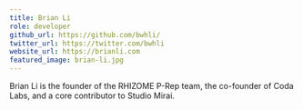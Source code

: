 ```yaml
---
title: Brian Li
role: developer
github_url: https://github.com/bwhli/
twitter_url: https://twitter.com/bwhli
website_url: https://brianli.com
featured_image: brian-li.jpg
---
```


Brian Li is the founder of the RHIZOME P-Rep team, the co-founder of Coda Labs, and a core contributor to Studio Mirai.